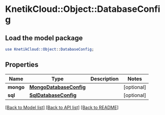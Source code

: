 # KnetikCloud::Object::DatabaseConfig

## Load the model package
```perl
use KnetikCloud::Object::DatabaseConfig;
```

## Properties
Name | Type | Description | Notes
------------ | ------------- | ------------- | -------------
**mongo** | [**MongoDatabaseConfig**](MongoDatabaseConfig.md) |  | [optional] 
**sql** | [**SqlDatabaseConfig**](SqlDatabaseConfig.md) |  | [optional] 

[[Back to Model list]](../README.md#documentation-for-models) [[Back to API list]](../README.md#documentation-for-api-endpoints) [[Back to README]](../README.md)


